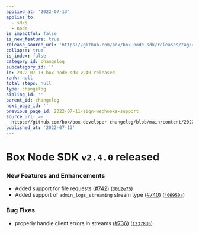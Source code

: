 ```yaml
---
applied_at: '2022-07-13'
applies_to:
  - sdks
  - node
is_impactful: false
is_new_feature: true
release_source_url: 'https://github.com/box/box-node-sdk/releases/tag/v2.4.0'
collapse: true
is_index: false
category_id: changelog
subcategory_id: ''
id: 2022-07-13-box-node-sdk-v240-released
rank: null
total_steps: null
type: changelog
sibling_id: ''
parent_id: changelog
next_page_id: ''
previous_page_id: 2022-07-11-sign-webhooks-support
source_url: >-
  https://github.com/box/box-developer-changelog/blob/main/content/2022/07-13-box-node-sdk-v240-released.md
published_at: '2022-07-13'
---
```

# Box Node SDK `v2.4.0` released

### New Features and Enhancements

* Added support for file requests ([#742][1]) ([`30b2e76`][2])
* Added support of `admin_logs_streaming` stream type ([#740][3]) ([`406950a`][4])

### Bug Fixes

* properly handle client errors in streams ([#736][5]) ([`12378d6`][6])

[1]: https://github.com/box/box-node-sdk/issues/742

[2]: https://github.com/box/box-node-sdk/commit/30b2e767c6c3af68e1463cc801914f9889dc593c

[3]: https://github.com/box/box-node-sdk/issues/740

[4]: https://github.com/box/box-node-sdk/commit/406950a03af54a022427e0532e889a61e0d25152

[5]: https://github.com/box/box-node-sdk/issues/736

[6]: https://github.com/box/box-node-sdk/commit/12378d6755c2e3cddcb79439cdcbbe8e1e61df13